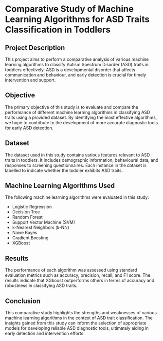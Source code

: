 # Comparative Study of Machine Learning Algorithms for ASD Traits Classification in Toddlers

## Project Description

This project aims to perform a comparative analysis of various machine learning algorithms to classify Autism Spectrum Disorder (ASD) traits in toddlers effectively. ASD is a developmental disorder that affects communication and behaviour, and early detection is crucial for timely intervention and support.

## Objective

The primary objective of this study is to evaluate and compare the performance of different machine learning algorithms in classifying ASD traits using a provided dataset. By identifying the most effective algorithms, we hope to contribute to the development of more accurate diagnostic tools for early ASD detection.

## Dataset

The dataset used in this study contains various features relevant to ASD traits in toddlers. It includes demographic information, behavioural data, and responses to screening questionnaires. Each instance in the dataset is labelled to indicate whether the toddler exhibits ASD traits.

## Machine Learning Algorithms Used

The following machine learning algorithms were evaluated in this study:
- Logistic Regression
- Decision Tree
- Random Forest
- Support Vector Machine (SVM)
- k-Nearest Neighbors (k-NN)
- Naive Bayes
- Gradient Boosting
- XGBoost
  

## Results

The performance of each algorithm was assessed using standard evaluation metrics such as accuracy, precision, recall, and F1 score. The results indicate that XGboost outperforms others in terms of accuracy and robustness in classifying ASD traits.

## Conclusion

This comparative study highlights the strengths and weaknesses of various machine learning algorithms in the context of ASD trait classification. The insights gained from this study can inform the selection of appropriate models for developing reliable ASD diagnostic tools, ultimately aiding in early detection and intervention efforts.
